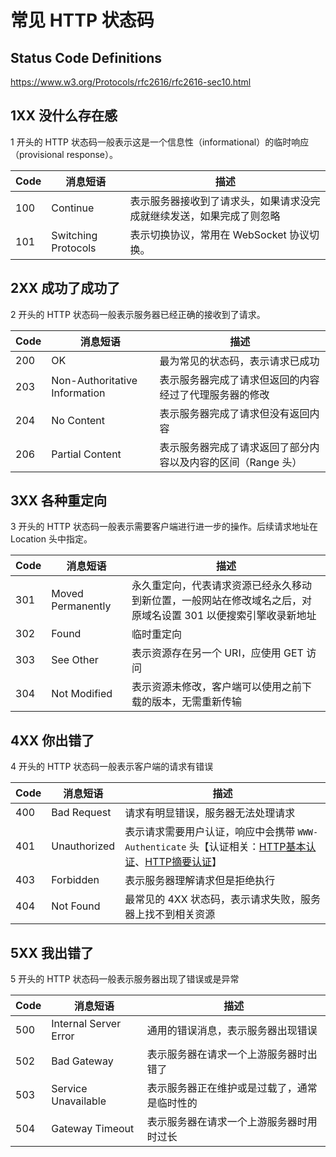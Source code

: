# 常见 HTTP 状态码


## Status Code Definitions

https://www.w3.org/Protocols/rfc2616/rfc2616-sec10.html

## 1XX 没什么存在感

1 开头的 HTTP 状态码一般表示这是一个信息性（informational）的临时响应（provisional response）。

Code | 消息短语 | 描述
---- | ---  | ----  
100 | Continue | 表示服务器接收到了请求头，如果请求没完成就继续发送，如果完成了则忽略
101 | Switching Protocols | 表示切换协议，常用在 WebSocket 协议切换。

## 2XX 成功了成功了

2 开头的 HTTP 状态码一般表示服务器已经正确的接收到了请求。

Code | 消息短语 | 描述
---- | ---  | ----  
200 | OK | 最为常见的状态码，表示请求已成功
203 | Non-Authoritative Information | 表示服务器完成了请求但返回的内容经过了代理服务器的修改
204 | No Content | 表示服务器完成了请求但没有返回内容
206 | Partial Content | 表示服务器完成了请求返回了部分内容以及内容的区间（Range 头）

## 3XX 各种重定向

3 开头的 HTTP 状态码一般表示需要客户端进行进一步的操作。后续请求地址在 Location 头中指定。

Code | 消息短语 | 描述
---- | ---  | ----  
301  | Moved Permanently | 永久重定向，代表请求资源已经永久移动到新位置，一般网站在修改域名之后，对原域名设置 301 以便搜索引擎收录新地址
302  | Found | 临时重定向
303  | See Other | 表示资源存在另一个 URI，应使用 GET 访问
304  | Not Modified | 表示资源未修改，客户端可以使用之前下载的版本，无需重新传输

## 4XX 你出错了

4 开头的 HTTP 状态码一般表示客户端的请求有错误

Code | 消息短语 | 描述
---- | ---  | ----  
400  | Bad Request | 请求有明显错误，服务器无法处理请求
401  | Unauthorized | 表示请求需要用户认证，响应中会携带 `WWW-Authenticate` 头【认证相关：[HTTP基本认证](https://zh.wikipedia.org/wiki/HTTP%E5%9F%BA%E6%9C%AC%E8%AE%A4%E8%AF%81)、[HTTP摘要认证](https://zh.wikipedia.org/wiki/HTTP%E6%91%98%E8%A6%81%E8%AE%A4%E8%AF%81)】
403  | Forbidden | 表示服务器理解请求但是拒绝执行
404  | Not Found | 最常见的 4XX 状态码，表示请求失败，服务器上找不到相关资源

## 5XX 我出错了

5 开头的 HTTP 状态码一般表示服务器出现了错误或是异常

Code | 消息短语 | 描述
---- | ---  | ----  
500  | Internal Server Error | 通用的错误消息，表示服务器出现错误
502  | Bad Gateway | 表示服务器在请求一个上游服务器时出错了
503  | Service Unavailable | 表示服务器正在维护或是过载了，通常是临时性的
504  | Gateway Timeout | 表示服务器在请求一个上游服务器时用时过长